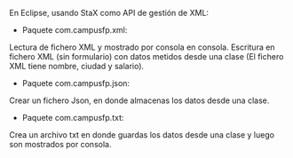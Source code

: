 En Eclipse, usando StaX como API de gestión de XML:

- Paquete com.campusfp.xml:

Lectura de fichero XML y mostrado por consola en consola.
Escritura en fichero XML (sin formulario) con datos metidos desde una clase (El fichero XML tiene nombre, ciudad y salario).

- Paquete com.campusfp.json:

Crear un fichero Json, en donde almacenas los datos desde una clase.

- Paquete com.campusfp.txt:

Crea un archivo txt en donde guardas los datos desde una clase y luego son mostrados por consola.
